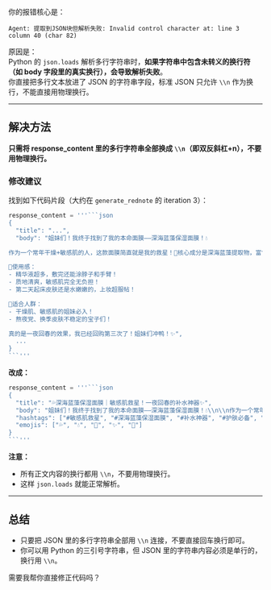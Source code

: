 你的报错核心是：
```
Agent: 提取到JSON块但解析失败: Invalid control character at: line 3 column 40 (char 82)
```
原因是：  
Python 的 `json.loads` 解析多行字符串时，**如果字符串中包含未转义的换行符（如 body 字段里的真实换行），会导致解析失败**。  
你直接把多行文本放进了 JSON 的字符串字段，标准 JSON 只允许 `\\n` 作为换行，不能直接用物理换行。

---

## 解决方法

**只需将 response_content 里的多行字符串全部换成 `\\n`（即双反斜杠+n），不要用物理换行。**

### 修改建议

找到如下代码片段（大约在 `generate_rednote` 的 iteration 3）：

```python
response_content = '''```json
{
  "title": "...",
  "body": "姐妹们！我终于找到了我的本命面膜——深海蓝藻保湿面膜！💧

作为一个常年干燥+敏感肌的人，这款面膜简直就是我的救星！🌊核心成分是深海蓝藻提取物，富含多糖和氨基酸，敷完脸立马水润润的，而且一点都不粘腻！

🌟使用感：
- 精华液超多，敷完还能涂脖子和手臂！
- 质地清爽，敏感肌完全无负担！
- 第二天起床皮肤还是水嫩嫩的，上妆超服帖！

💖适合人群：
- 干燥肌、敏感肌的姐妹必入！
- 熬夜党、换季皮肤不稳定的宝子们！

真的是一夜回春的效果，我已经回购第三次了！姐妹们冲鸭！✨",
  ...
}
```'''
```

**改成：**

```python
response_content = '''```json
{
  "title": "💦深海蓝藻保湿面膜｜敏感肌救星！一夜回春的补水神器✨",
  "body": "姐妹们！我终于找到了我的本命面膜——深海蓝藻保湿面膜！💧\\n\\n作为一个常年干燥+敏感肌的人，这款面膜简直就是我的救星！🌊核心成分是深海蓝藻提取物，富含多糖和氨基酸，敷完脸立马水润润的，而且一点都不粘腻！\\n\\n🌟使用感：\\n- 精华液超多，敷完还能涂脖子和手臂！\\n- 质地清爽，敏感肌完全无负担！\\n- 第二天起床皮肤还是水嫩嫩的，上妆超服帖！\\n\\n💖适合人群：\\n- 干燥肌、敏感肌的姐妹必入！\\n- 熬夜党、换季皮肤不稳定的宝子们！\\n\\n真的是一夜回春的效果，我已经回购第三次了！姐妹们冲鸭！✨",
  "hashtags": ["#敏感肌救星", "#深海蓝藻保湿面膜", "#补水神器", "#护肤必备", "#面膜推荐"],
  "emojis": ["💦", "💧", "🌊", "✨", "💖"]
}
```'''
```

**注意：**
- 所有正文内容的换行都用 `\\n`，不要用物理换行。
- 这样 `json.loads` 就能正常解析。

---

## 总结

- 只要把 JSON 里的多行字符串全部用 `\\n` 连接，不要直接回车换行即可。
- 你可以用 Python 的三引号字符串，但 JSON 里的字符串内容必须是单行的，换行用 `\\n`。

需要我帮你直接修正代码吗？